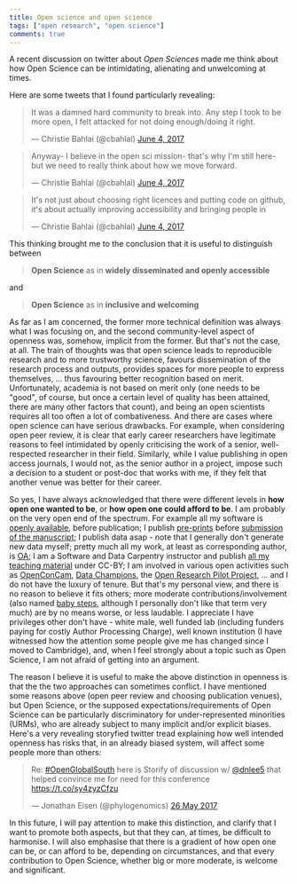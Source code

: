 ```yaml
---
title: Open science and open science
tags: ["open research", "open science"]
comments: true
---
```


A recent discussion on twitter about *Open Sciences* made me think
about how Open Science can be intimidating, alienating and unwelcoming
at times. 

<!--more-->

Here are some tweets that I found particularly revealing:

<blockquote class="twitter-tweet" data-lang="en"><p lang="en"
dir="ltr">It was a damned hard community to break into. Any step I
took to be more open, I felt attacked for not doing enough/doing it
right.</p>&mdash; Christie Bahlai (@cbahlai) <a
href="https://twitter.com/cbahlai/status/871413258107981824">June 4,
2017</a></blockquote>

<blockquote class="twitter-tweet" data-lang="en"><p lang="en"
dir="ltr">Anyway- I believe in the open sci mission- that&#39;s why
I&#39;m still here- but we need to really think about how we move
forward.</p>&mdash; Christie Bahlai (@cbahlai) <a
href="https://twitter.com/cbahlai/status/871415702376374274">June 4,
2017</a></blockquote>

<blockquote class="twitter-tweet" data-lang="en"><p lang="en"
dir="ltr">It&#39;s not just about choosing right licences and putting
code on github, it&#39;s about actually improving accessibility and
bringing people in</p>&mdash; Christie Bahlai (@cbahlai) <a
href="https://twitter.com/cbahlai/status/871416201414574081">June 4,
2017</a></blockquote>

This thinking brought me to the conclusion that it is useful to
distinguish between

> **Open Science** as in **widely disseminated and openly accessible**

and 

> **Open Science** as in **inclusive and welcoming**

As far as I am concerned, the former more technical definition was
always what I was focusing on, and the second community-level aspect
of openness was, somehow, implicit from the former. But that's not the
case, at all. The train of thoughts was that open science leads to
reproducible research and to more trustworthy science, favours
dissemination of the research process and outputs, provides spaces for
more people to express themselves, ... thus favouring better
recognition based on merit. Unfortunately, academia is not based on
merit only (one needs to be "good", of course, but once a certain
level of quality has been attained, there are many other factors that
count), and being an open scientists requires all too often a lot of
combativeness. And there are cases where open science can have serious
drawbacks. For example, when considering open peer review, it is clear
that early career researchers have legitimate reasons to feel
intimidated by openly criticising the work of a senior, well-respected
researcher in their field. Similarly, while I value publishing in open
access journals, I would not, as the senior author in a project,
impose such a decision to a student or post-doc that works with me, if
they felt that another venue was better for their career.

So yes, I have always acknowledged that there were different levels in
**how open one wanted to be**, or **how open one could afford to
be**. I am probably on the very open end of the spectrum. For example
all my software is [openly available](https://github.com/lgatto),
before publication; I publish
[pre-prints](http://biorxiv.org/content/early/2015/07/07/022152)
before
[submission of the manuscript](http://journals.plos.org/ploscompbiol/article?id=10.1371/journal.pcbi.1004920);
I publish data asap - note that I generally don't generate new data
myself; pretty much all my work, at least as corresponding author, is
[OA](https://impactstory.org/u/0000-0002-1520-2268); I am a Software
and Data Carpentry instructor and publish
[all my teaching material](https://lgatto.github.io/TeachingMaterial/)
under CC-BY; I am involved in various open activities such as
[OpenConCam](http://www.openconcam.org/),
[Data Champions](http://www.data.cam.ac.uk/datachampions), the
[Open Research Pilot Project](http://osc.cam.ac.uk/open-research/open-research-pilot-project),
... and I do not have the luxury of tenure. But that's my personal
view, and there is no reason to believe it fits others; more moderate
contributions/involvement (also named
[baby steps](https://practicaldatamanagement.wordpress.com/2014/10/23/baby-steps-for-the-open-curious/),
although I personally don't like that term very much) are by no means
worse, or less laudable. I appreciate I have privileges other don't
have - white male, well funded lab (including funders paying for
costly Author Processing Charge), well known institution (I have
witnessed how the attention some people give me has changed since I
moved to Cambridge), and, when I feel strongly about a topic such as
Open Science, I am not afraid of getting into an argument.

The reason I believe it is useful to make the above distinction in
openness is that the the two approaches can sometimes conflict. I have
mentioned some reasons above (open peer review and choosing
publication venues), but Open Science, or the supposed
expectations/requirements of Open Science can be particularly
discriminatory for under-represented minorities (URMs), who are
already subject to many implicit and/or explicit biases. Here's a very
revealing storyfied twitter tread explaining how well intended
openness has risks that, in an already biased system, will affect some
people more than others:

<blockquote class="twitter-tweet" data-lang="en-gb"><p lang="en"
dir="ltr">Re: <a
href="https://twitter.com/hashtag/OpenGlobalSouth?src=hash">#OpenGlobalSouth</a>
here is Storify of discussion w/ <a
href="https://twitter.com/DNLee5">@dnlee5</a> that helped convince me
for need for this conference <a
href="https://t.co/sy4zyzCfzu">https://t.co/sy4zyzCfzu</a></p>&mdash;
Jonathan Eisen (@phylogenomics) <a
href="https://twitter.com/phylogenomics/status/868220913472241664">26
May 2017</a></blockquote>


In this future, I will pay attention to make this distinction, and
clarify that I want to promote both aspects, but that they can, at
times, be difficult to harmonise. I will also emphasise that there is
a gradient of how open one can be, or can afford to be, depending on
circumstances, and that every contribution to Open Science, whether
big or more moderate, is welcome and significant.
